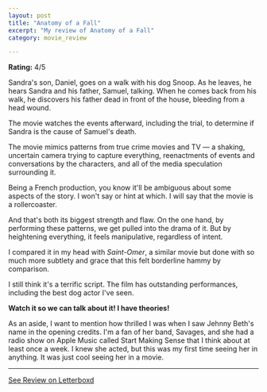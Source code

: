 ```yaml
---
layout: post
title: "Anatomy of a Fall"
excerpt: "My review of Anatomy of a Fall"
category: movie_review

---
```


**Rating:** 4/5

Sandra's son, Daniel, goes on a walk with his dog Snoop. As he leaves, he hears Sandra and his father, Samuel, talking. When he comes back from his walk, he discovers his father dead in front of the house, bleeding from a head wound.

The movie watches the events afterward, including the trial, to determine if Sandra is the cause of Samuel's death.

The movie mimics patterns from true crime movies and TV — a shaking, uncertain camera trying to capture everything, reenactments of events and conversations by the characters, and all of the media speculation surrounding it.

Being a French production, you know it'll be ambiguous about some aspects of the story. I won't say or hint at which. I will say that the movie is a rollercoaster.

And that's both its biggest strength and flaw. On the one hand, by performing these patterns, we get pulled into the drama of it. But by heightening everything, it feels manipulative, regardless of intent.

I compared it in my head with <i>Saint-Omer</i>, a similar movie but done with so much more subtlety and grace that this felt borderline hammy by comparison.

I still think it's a terrific script. The film has outstanding performances, including the best dog actor I've seen.

<b>Watch it so we can talk about it! I have theories!</b>

As an aside, I want to mention how thrilled I was when I saw Jehnny Beth's name in the opening credits. I'm a fan of her band, Savages, and she had a radio show on Apple Music called Start Making Sense that I think about at least once a week. I knew she acted, but this was my first time seeing her in anything. It was just cool seeing her in a movie.

<hr>

[See Review on Letterboxd](https://boxd.it/5ZHjTJ)
